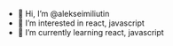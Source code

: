 - 👋 Hi, I’m @alekseimiliutin
- 👀 I’m interested in react, javascript
- 🌱 I’m currently learning react, javascript

<!---
alekseimiliutin/alekseimiliutin is a ✨ special ✨ repository because its `README.md` (this file) appears on your GitHub profile.
You can click the Preview link to take a look at your changes.
--->
